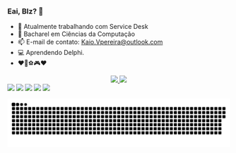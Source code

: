 ### Eai, Blz? 👋


- 🔭 Atualmente trabalhando com Service Desk
- 🌱 Bacharel em Ciências da Computação
- 📫 E-mail de contato: Kaio.Vpereira@outlook.com
- 💻 Aprendendo Delphi.
- ❤🏀⚽🎮❤

<div align="center">
  <a href="https://github.com/KaioVPereira">
  <img height="180em" src="https://github-readme-stats.vercel.app/api?username=kaiovpereira&show_icons=true&theme=highcontrast&include_all_commits=true&count_private=true"/>
  <img height="180em" src="https://github-readme-stats.vercel.app/api/top-langs/?username=kaiovpereira&layout=compact&langs_count=7&theme=highcontrast"/>
</div>
  
  <div> 
  <a href="https://www.instagram.com/_kaiok1/" target="_blank"><img src="https://img.shields.io/badge/-Instagram-%23E4405F?style=for-the-badge&logo=instagram&logoColor=white" target="_blank"></a>
 	<a href="https://www.twitch.tv/dinamiki" target="_blank"><img src="https://img.shields.io/badge/Twitch-9146FF?style=for-the-badge&logo=twitch&logoColor=white" target="_blank"></a>
  <a href="https://www.facebook.com/kaio.valle.7/"target="_blank"><img src="https://img.shields.io/badge/Facebook-1877F2?style=for-the-badge&logo=facebook&logoColor=white" target= "_blank"></a>
  <a href = "mailto:Kaio.Vp.k1@gmail.com"><img src="https://img.shields.io/badge/-Gmail-%23333?style=for-the-badge&logo=gmail&logoColor=white" target="_blank"></a>
  <a href="https://www.linkedin.com/in/kaio-pereira-6078bb196/" target="_blank"><img src="https://img.shields.io/badge/-LinkedIn-%230077B5?style=for-the-badge&logo=linkedin&logoColor=white" target="_blank"></a> 
 
  ![Snake animation](https://github.com/KaioVPereira/KaioVPereira/blob/output/github-contribution-grid-snake.svg)
 
</div>
